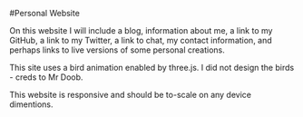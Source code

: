 #Personal Website


On this website I will include a blog, information about me, a link to my GitHub, a link to my Twitter, a link to chat, my contact information, and perhaps links to live versions of some personal creations.


This site uses a bird animation enabled by three.js. I did not design the birds - creds to Mr Doob.


This website is responsive and should be to-scale on any device dimentions.